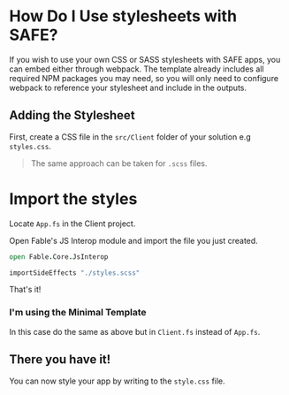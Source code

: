 # How Do I Use stylesheets with SAFE?
If you wish to use your own CSS or SASS stylesheets with SAFE apps, you can embed either through webpack. The template already includes all required NPM packages you may need, so you will only need to configure webpack to reference your stylesheet and include in the outputs.

## Adding the Stylesheet
First, create a CSS file in the `src/Client` folder of your solution e.g `styles.css`.

> The same approach can be taken for `.scss` files.

# Import the styles

Locate `App.fs` in the Client project. 

Open Fable's JS Interop module and import the file you just created.

```fsharp
open Fable.Core.JsInterop

importSideEffects "./styles.scss"
```

That's it! 


### I'm using the Minimal Template

In this case do the same as above but in `Client.fs` instead of `App.fs`.


## There you have it!
You can now style your app by writing to the `style.css` file.